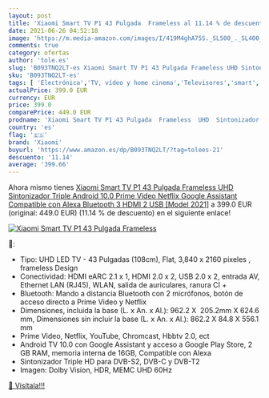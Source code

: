 ```yaml
---
layout: post
title: 'Xiaomi Smart TV P1 43 Pulgada  Frameless al 11.14 % de descuento'
date: 2021-06-26 04:52:18
image: 'https://m.media-amazon.com/images/I/419M4ghA75S._SL500_._SL400_.jpg'
comments: true
category: ofertas
author: 'tole.es'
slug: 'B093TNQ2LT-es Xiaomi Smart TV P1 43 Pulgada Frameless UHD Sintonizador...'
sku: 'B093TNQ2LT-es'
tags: [ 'Electrónica','TV, vídeo y home cinema','Televisores','smart','tv','xiaomi', ]
actualPrice: 399.0 EUR
currency: EUR
price: 399.0
comparePrice: 449.0 EUR
prodname: 'Xiaomi Smart TV P1 43 Pulgada  Frameless  UHD  Sintonizador Triple  Android 10.0  Prime Video  Netflix  Google Assistant  Compatible con Alexa  Bluetooth  3 HDMI  2 USB  [Model 2021]'
country: 'es'
flag: '🇪🇸'
brand: 'Xiaomi'
buyurl: 'https://www.amazon.es/dp/B093TNQ2LT/?tag=tolees-21'
descuento: '11.14'
average: '399.66'
---
```


Ahora mismo tienes [Xiaomi Smart TV P1 43 Pulgada  Frameless  UHD  Sintonizador Triple  Android 10.0  Prime Video  Netflix  Google Assistant  Compatible con Alexa  Bluetooth  3 HDMI  2 USB  [Model 2021]](https://www.amazon.es/dp/B093TNQ2LT/?tag=tolees-21) a 399.0 EUR (original: 449.0 EUR) (11.14 %  de descuento) en el siguiente enlace!

[![Xiaomi Smart TV P1 43 Pulgada  Frameless](https://m.media-amazon.com/images/I/419M4ghA75S._SL500_._SL400_.jpg)](https://www.amazon.es/dp/B093TNQ2LT/?tag=tolees-21)

🔎:

- Tipo: UHD LED TV - 43 Pulgadas (108cm), Flat, 3,840 x 2160 pixeles , frameless Design
- Conectividad: HDMI eARC 2.1 x 1, HDMI 2.0 x 2, USB 2.0 x 2, entrada AV, Ethernet LAN (RJ45), WLAN, salida de auriculares, ranura CI +
- Bluetooth: Mando a distancia Bluetooth con 2 micrófonos, botón de acceso directo a Prime Video y Netflix
- Dimensiones, incluida la base (L. x An. x Al.): 962.2 X  205.2mm X 624.6 mm, Dimensiones sin incluir la base (L. x An. x Al.): 862.2 X 84.8 X 556.1 mm
- Prime Video, Netflix, YouTube, Chromcast, Hbbtv 2.0, ect
- Android TV 10.0 con Google Assistant y acceso a Google Play Store, 2 GB RAM, memoria interna de 16GB, Compatible con Alexa
- Sintonizador Triple HD para DVB-S2, DVB-C y DVB-T2
- Imagen: Dolby Vision, HDR, MEMC UHD 60Hz

[🛒 Visítala!!!](https://www.amazon.es/dp/B093TNQ2LT/?tag=tolees-21)
